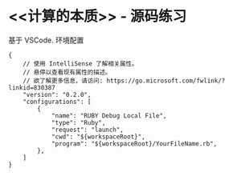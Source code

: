 # <<计算的本质>> - 源码练习

基于 VSCode.
环境配置

    {
        // 使用 IntelliSense 了解相关属性。 
        // 悬停以查看现有属性的描述。
        // 欲了解更多信息，请访问: https://go.microsoft.com/fwlink/?linkid=830387
        "version": "0.2.0",
        "configurations": [
            {
                "name": "RUBY Debug Local File",
                "type": "Ruby",
                "request": "launch",
                "cwd": "${workspaceRoot}",
                "program": "${workspaceRoot}/YourFileName.rb",
            },
        ]
    }
    
